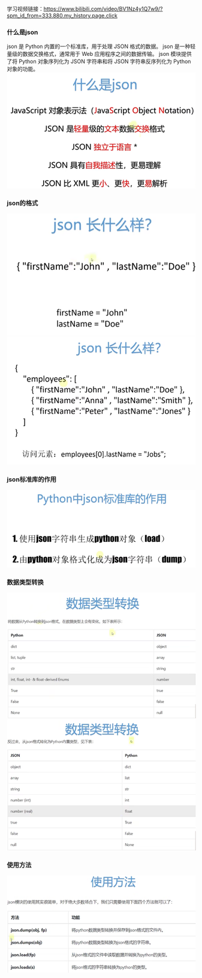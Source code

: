 学习视频链接：https://www.bilibili.com/video/BV1Nz4y1Q7w9/?spm_id_from=333.880.my_history.page.click
### 什么是json
json 是 Python 内置的一个标准库，用于处理 JSON 格式的数据。
json 是一种轻量级的数据交换格式，通常用于 Web 应用程序之间的数据传输。
json 模块提供了将 Python 对象序列化为 JSON 字符串和将 JSON 字符串反序列化为 Python 对象的功能。
![img.png](asset/img_0.png)
### json的格式
![img.png](asset/img.png)
![img_1.png](asset/img_1.png)
### json标准库的作用
![img_2.png](asset/img_2.png)
### 数据类型转换
![img_3.png](asset/img_3.png)
![img_4.png](asset/img_4.png)
### 使用方法
![img_5.png](asset/img_5.png)

